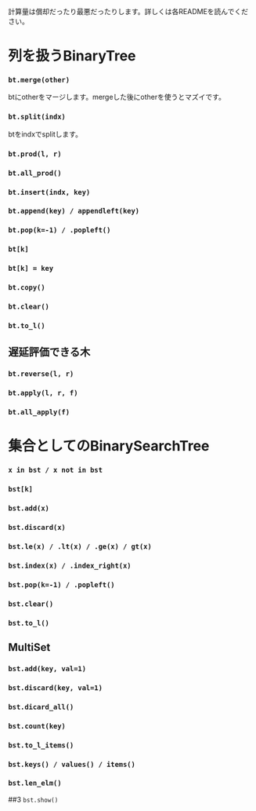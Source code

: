 計算量は償却だったり最悪だったりします。詳しくは各READMEを読んでください。


# 列を扱うBinaryTree #

### ```bt.merge(other)```
btにotherをマージします。mergeした後にotherを使うとマズイです。

### ```bt.split(indx)```
btをindxでsplitします。

### ```bt.prod(l, r)```

### ```bt.all_prod()```

### ```bt.insert(indx, key)```

### ```bt.append(key) / appendleft(key)```

### ```bt.pop(k=-1) / .popleft()```

### ```bt[k]```

### ```bt[k] = key```

### ```bt.copy()```

### ```bt.clear()```

### ```bt.to_l()```

## 遅延評価できる木

### ```bt.reverse(l, r)```

### ```bt.apply(l, r, f)```

### ```bt.all_apply(f)```


# 集合としてのBinarySearchTree

### ```x in bst / x not in bst```

### ```bst[k]```

### ```bst.add(x)```

### ```bst.discard(x)```

### ```bst.le(x) / .lt(x) / .ge(x) / gt(x)```

### ```bst.index(x) / .index_right(x)```

### ```bst.pop(k=-1) / .popleft()```

### ```bst.clear()```

### ```bst.to_l()```

## MultiSet

### ```bst.add(key, val=1)```

### ```bst.discard(key, val=1)```

### ```bst.dicard_all()```

### ```bst.count(key)```

### ```bst.to_l_items()```

### ```bst.keys() / values() / items()```

### ```bst.len_elm()```

##3 ```bst.show()```
